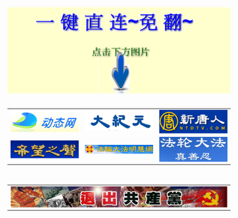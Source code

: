 

 <body>
 <tbody>
<div align="center">
<IMG SRC="https://github.com/dfchunsring/wer/blob/master/img1/asmfzln_2..png?raw=true" width=850></a><br></div>	
</table>
<br/>
<p>
<p>
<table>
<tr>
<td><a href="http://qq.leucas.men/1/"><img src="https://github.com/dfchunsring/wer/blob/master/img1/1_114903.jpg?raw=true" width=440></a></td>
<td><a href="http://qq.leucas.men/2/"><img src="https://github.com/dfchunsring/wer/blob/master/img1/2_114938.jpg?raw=true" width=440></a></td>

<td><a href="http://qq.leucas.men/3/"><img src="https://github.com/dfchunsring/wer/blob/master/img1/3_114958.jpg?raw=true" width=440></a></td>
 </tr>
 <tr>
<td><a href="http://qq.leucas.men/6/"><img src="https://github.com/dfchunsring/wer/blob/master/img1/4_115017.jpg?raw=true" width=440></a></td>

<td><a href="http://qq.leucas.men/7/"><img src="https://github.com/dfchunsring/wer/blob/master/img1/5_115044.jpg?raw=true" width=440></a></td>
<td><a href="http://qq.leucas.men/9/"><img src="https://github.com/dfchunsring/wer/blob/master/img1/6_115106.jpg?raw=true" width=440></a></td>	
</tr>

</table>

<table>
 <tr> 
<td><a href="http://qq.leucas.men/10/"><img src="https://github.com/dfchunsring/wer/blob/master/img1/7_115141.jpg?raw=true" width=850></a></td>
</tr>  
   
</table>

 </body>
